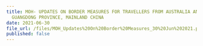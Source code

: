```yaml
---
title: MOH- UPDATES ON BORDER MEASURES FOR TRAVELLERS FROM AUSTRALIA AND
  GUANGDONG PROVINCE, MAINLAND CHINA
date: 2021-06-30
file_url: /files/MOH_Updates%20On%20Border%20Measures_30%20Jun%202021.pdf
published: false
---
```

